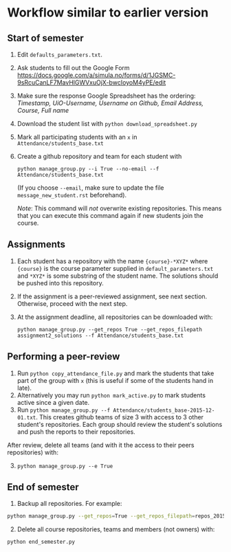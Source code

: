 # Workflow similar to earlier version

## Start of semester

1. Edit `defaults_parameters.txt`.
2. Ask students to fill out the Google Form https://docs.google.com/a/simula.no/forms/d/1JGSMC-9sRcuCanLF7MavHlGWVxuOjX-bwcIoyoM4yPE/edit
3. Make sure the response Google Spreadsheet has the ordering: *Timestamp, UiO-Username, Username on Github, Email Address, Course, Full name*
4. Download the student list with `python download_spreadsheet.py`
5. Mark all participating students with an `x` in `Attendance/students_base.txt`
6. Create a github repository and team for each student with 

   `python manage_group.py --i True --no-email --f Attendance/students_base.txt`

   (If you choose `--email`, make sure to update the file `message_new_student.rst` beforehand).
   
   *Note*: This command will *not* overwrite existing repositories. This means that you can execute this command again if new students join the course.

Assignments
-----------
1. Each student has a repository with the name `{course}-*XYZ*` where `{course}` is the course parameter supplied in
 `default_parameters.txt` and `*XYZ*` is some substring of the student name. The solutions should be pushed into this repository.
2. If the assignment is a peer-reviewed assignment, see next section. Otherwise, proceed with the next step.
3. At the assignment deadline, all repositories can be downloaded with:

   `python manage_group.py --get_repos True --get_repos_filepath assignment2_solutions --f Attendance/students_base.txt`
   

Performing a peer-review
------------------------
1. Run `python copy_attendance_file.py` and mark the students that take part of the group with `x` (this is useful if some of the students hand in late).
2. Alternatively you may run `python mark_active.py` to mark students active since a given date.
2. Run `python manage_group.py --f Attendance/students_base-2015-12-01.txt`. This creates github teams of size 3 with access to 3 other student's repositories. Each group should review the student's solutions and push the reports to their repositories.

After review, delete all teams (and with it the access to their peers repositories) with:

3. `python manage_group.py --e True`

End of semester
---------------

1. Backup all repositories. For example:

```bash
python manage_group.py --get_repos=True --get_repos_filepath=repos_2015
```

2. Delete all course repositories, teams and members (not owners) with:

```bash
python end_semester.py
```

